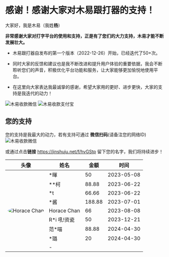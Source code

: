 # 感谢！感谢大家对木易跟打器的支持！


大家好，我是木易（我姓**杨**）

**非常感谢大家对打字平台的使用和支持，正是有了您们的大力支持，木易才能不断发展壮大。**


* 木易跟打器自发布的第一个版本（2022-12-26）开始，已经迭代了50+次。

* 同时大家的反馈和建议也是我不断改进和提升用户体验的重要依据，我会不断聆听您们的声音，积极优化平台功能和服务，让大家能够更加愉悦地使用平台。

* 在这里向大家表达我最诚挚的感谢，希望大家用的更好、进步更快，大家的支持是我迭代的动力！


<img style="max-height:200px;" alt="木易收款微信" src="https://static.owenyang.top/typers/wechat.png">
<img style="max-height:200px;" alt="木易收款支付宝" src="https://static.owenyang.top/typers/ali.png">

## 您的支持
您的支持是我最大的动力，若有支持可通过
**微信扫码**(请备注您的网络ID)
<img style="max-height:100px;" alt="木易收款微信" src="https://static.owenyang.top/typers/donate-qr.png">

或通过点击**链接** <a href="https://jinshuju.net/f/hvGStp" target="_blank">https://jinshuju.net/f/hvGStp</a> 留下您的名字，我们将持续进步！

|头像| 姓名                            | 金额 | 时间 |
|--|---------------------------------|-----------|--------|
| |    *暉            |    50    |   2023-05-08   |
| |    **柯           |    88.88 |   2023-06-22   |
| |    *t             |   66.66  |   2023-06-22   |
| |    *酱             |   188.88  |   2023-07-01   |
|<img style="max-height:30px;border-radius:50%;" alt="Horace Chan" src="https://static.owenyang.top/typers/horacechan.jpg"> |    Horace Chan     |   66  |   2023-08-08   |
| |    R*i 吼!资瓷                     |   50       | 2023-12-21 |
| |    范*喵                    |   88.88       | 2024-04-30 |
| |    *璐                   |   20       | 2024-04-30 |
| |    -                     |          | |


